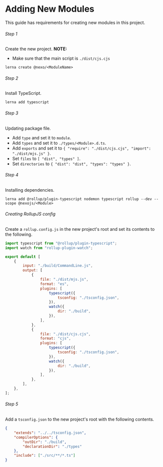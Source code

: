 # Adding New Modules

This guide has requirements for creating new modules in this project.

###### Step 1

Create the new project.
**NOTE:**

-   Make sure that the main script is `./dist/cjs.cjs`

```
lerna create @nexo/<ModuleName>
```

###### Step 2

Install TypeScript.

```
lerna add typescript
```

###### Step 3

Updating package file.

-   Add `type` and set it to `module`.
-   Add `types` and set it to `./types/<Module>.d.ts`.
-   Add `exports` and set it to `{ "require": "./dist/cjs.cjs", "import": "./dist/mjs.js" }`.
-   Set `files` to `[ "dist", "types" ]`.
-   Set `directories` to `{ "dist": "dist", "types": "types" }`.

###### Step 4

Installing dependencies.

```
lerna add @rollup/plugin-typescript nodemon typescript rollup --dev --scope @nexojs/<Module>
```

###### Creating RollupJS config

Create a `rollup.config.js` in the new project's root and set its contents to the following.

```js
import typescript from "@rollup/plugin-typescript";
import watch from "rollup-plugin-watch";

export default [
    {
        input: "./build/CommandLine.js",
        output: [
            {
                file: "./dist/mjs.js",
                format: "es",
                plugins: [
                    typescript({
                        tsconfig: "./tsconfig.json",
                    }),
                    watch({
                        dir: "./build",
                    }),
                ],
            },
            {
                file: "./dist/cjs.cjs",
                format: "cjs",
                plugins: [
                    typescript({
                        tsconfig: "./tsconfig.json",
                    }),
                    watch({
                        dir: "./build",
                    }),
                ],
            },
        ],
    },
];
```

###### Step 5

Add a `tsconfig.json` to the new project's root with the following contents.

```json
{
    "extends": "../../tsconfig.json",
    "compilerOptions": {
        "outDir": "./build",
        "declarationDir": "./types"
    },
    "include": ["./src/**/*.ts"]
}
```

